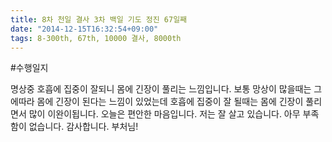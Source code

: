 ```yaml
---
title: 8차 천일 결사 3차 백일 기도 정진 67일째
date: "2014-12-15T16:32:54+09:00"
tags: 8-300th, 67th, 10000 결사, 8000th
---
```


#수행일지

명상중 호흡에 집중이 잘되니 몸에 긴장이 풀리는 느낌입니다. 보통 망상이 많을때는 그에따라 몸에 긴장이 된다는 느낌이 있었는데 호흡에 집중이 잘 될때는 몸에 긴장이 풀리면서 많이 이완이됩니다. 오늘은 편안한 마음입니다. 저는 잘 살고 있습니다. 아무 부족함이 없습니다. 감사합니다. 부처님!
